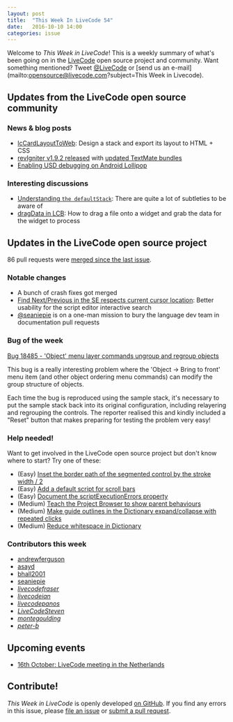 ```yaml
---
layout: post
title:  "This Week In LiveCode 54"
date:   2016-10-10 14:00
categories: issue
---
```


Welcome to *This Week in LiveCode*!  This is a weekly summary of what's been
going on in the [LiveCode](https://livecode.com/) open source project and
community.  Want something mentioned?  Tweet
[@LiveCode](https://twitter.com/LiveCode) or
[send us an e-mail](mailto:opensource@livecode.com?subject=This Week in Livecode).

## Updates from the LiveCode open source community

### News & blog posts

* [lcCardLayoutToWeb](https://github.com/RichardHerz/lcCardLayoutToWeb): Design
  a stack and export its layout to HTML + CSS
* [revIgniter v1.9.2 released](http://revigniter.com/news/newsitem/revIgniter_v1.9.2_Released)
  with [updated TextMate bundles](http://revigniter.com/news/newsitem/TM_bundles_v1.4.5_Released)
* [Enabling USD debugging on Android Lollipop](http://forums.livecode.com/viewtopic.php?f=53&t=23146)

### Interesting discussions

* [Understanding `the defaultStack`](https://www.mail-archive.com/use-livecode@lists.runrev.com/msg79242.html):
  There are quite a lot of subtleties to be aware of
* [dragData in LCB](http://forums.livecode.com/viewtopic.php?f=93&t=27680): How
  to drag a file onto a widget and grab the data for the widget to process

## Updates in the LiveCode open source project

86 pull requests were [merged since the last issue](https://github.com/search?utf8=%E2%9C%93&q=org%3Alivecode+is%3Apublic+is%3Apr+is%3Amerged+merged%3A2016-10-03..2016-10-09&type=Issues&ref=searchresults).

### Notable changes

- A bunch of crash fixes got merged
- [Find Next/Previous in the SE respects current cursor location](https://github.com/livecode/livecode-ide/pull/1421):
  Better usability for the script editor interactive search
- [@seaniepie](https://github.com/seaniepie) is on a one-man mission to bury
  the language dev team in documentation pull requests

### Bug of the week

[Bug 18485 - 'Object' menu layer commands ungroup and regroup objects](http://quality.livecode.com/show_bug.cgi?id=18343)

This bug is a really interesting problem where the 'Object → Bring to front'
menu item (and other object ordering menu commands) can modify the group
structure of objects.

Each time the bug is reproduced using the sample stack, it's necessary to put
the sample stack back into its original configuration, including relayering and
regrouping the controls.  The reporter realised this and kindly included a
"Reset" button that makes preparing for testing the problem very easy!

### Help needed!

Want to get involved in the LiveCode open source project but don't know where
to start?  Try one of these:

- (Easy) [Inset the border path of the segmented control by the stroke width / 2 ](http://quality.livecode.com/show_bug.cgi?id=18319)
- (Easy) [Add a default script for scroll bars](http://quality.livecode.com/show_bug.cgi?id=17975)
- (Easy) [Document the scriptExecutionErrors property](http://quality.livecode.com/show_bug.cgi?id=18147)
- (Medium) [Teach the Project Browser to show parent behaviours](http://quality.livecode.com/show_bug.cgi?id=18176)
- (Medium) [Make guide outlines in the Dictionary expand/collapse with repeated clicks](http://quality.livecode.com/show_bug.cgi?id=18184)
- (Medium) [Reduce whitespace in Dictionary](http://quality.livecode.com/show_bug.cgi?id=18278)

### Contributors this week

- [andrewferguson](https://github.com/andrewferguson)
- [asayd](https://github.com/asayd)
- [bhall2001](https://github.com/bhall2001)
- [seaniepie](https://github.com/seaniepie)
- *[livecodefraser](https://github.com/livecodefraser)*
- *[livecodeian](https://github.com/livecodeian)*
- *[livecodepanos](https://github.com/livecodepanos)*
- *[LiveCodeSteven](https://github.com/LiveCodeSteven)*
- *[montegoulding](https://github.com/montegoulding)*
- *[peter-b](https://github.com/peter-b)*

## Upcoming events

- [16th October: LiveCode meeting in the Netherlands](https://www.mail-archive.com/use-livecode@lists.runrev.com/msg79250.html)

## Contribute!

*This Week in LiveCode* is openly developed
[on GitHub](https://github.com/livecode/this-week-in-livecode).
If you find any errors in this issue, please
[file an issue](https://github.com/livecode/this-week-in-livecode/issues) or
[submit a pull request](https://github.com/livecode/this-week-in-livecode/pulls).
